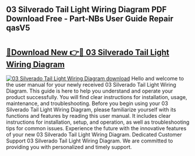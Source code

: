 ## 03 Silverado Tail Light Wiring Diagram PDF Download Free - Part-NBs User Guide Repair qasV5

# <h2><a href="http://dfl7g7.blite.top/?on=03+Silverado+Tail+Light+Wiring+Diagram">🔗Download New 👉🔴 03 Silverado Tail Light Wiring Diagram</a></h2>

[![03 Silverado Tail Light Wiring Diagram download](https://i.imgur.com/lujVjoI.png)](http://dfl7g7.blite.top/?on=03+Silverado+Tail+Light+Wiring+Diagram)
Hello and welcome to the user manual for your newly received 03 Silverado Tail Light Wiring Diagram. This guide is here to help you understand and operate your product successfully. You will find clear instructions for installation, usage, maintenance, and troubleshooting. Before you begin using your 03 Silverado Tail Light Wiring Diagram, please familiarize yourself with its functions and features by reading this user manual. It includes clear instructions for installation, setup, and operation, as well as troubleshooting tips for common issues. Experience the future with the innovative features of your new 03 Silverado Tail Light Wiring Diagram. Dedicated Customer Support 03 Silverado Tail Light Wiring Diagram. We are committed to providing you with personalized and timely support.
